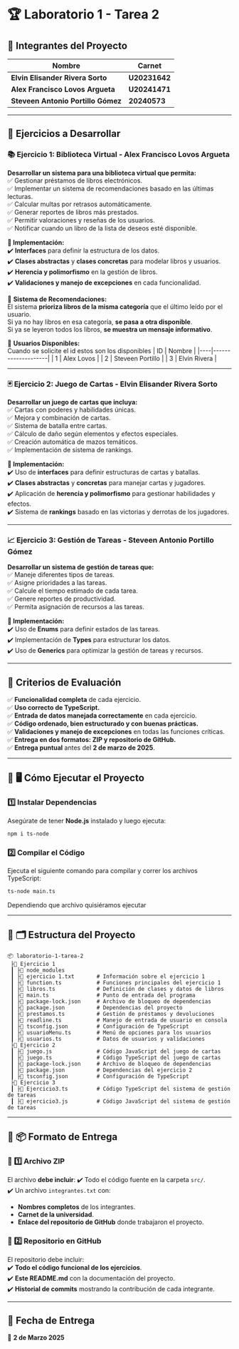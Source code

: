 # 🏆 Laboratorio 1 - Tarea 2

## 📌 Integrantes del Proyecto
| Nombre                              | Carnet      |
|-------------------------------------|------------|
| **Elvin Elisander Rivera Sorto**    | **U20231642** |
| **Alex Francisco Lovos Argueta**    | **U20241471** |
| **Steveen Antonio Portillo Gómez**  | **20240573** |

---

## 📌 Ejercicios a Desarrollar

### **📚 Ejercicio 1: Biblioteca Virtual - Alex Francisco Lovos Argueta**
**Desarrollar un sistema para una biblioteca virtual que permita:**  
✅ Gestionar préstamos de libros electrónicos.  
✅ Implementar un sistema de recomendaciones basado en las últimas lecturas.  
✅ Calcular multas por retrasos automáticamente.  
✅ Generar reportes de libros más prestados.  
✅ Permitir valoraciones y reseñas de los usuarios.  
✅ Notificar cuando un libro de la lista de deseos esté disponible.  

**📌 Implementación:**  
✔️ **Interfaces** para definir la estructura de los datos.  
✔️ **Clases abstractas** y **clases concretas** para modelar libros y usuarios.  
✔️ **Herencia y polimorfismo** en la gestión de libros.  
✔️ **Validaciones y manejo de excepciones** en cada funcionalidad.  

📌 **Sistema de Recomendaciones:**  
El sistema **prioriza libros de la misma categoría** que el último leído por el usuario.  
Si ya no hay libros en esa categoría, **se pasa a otra disponible**.  
Si ya se leyeron todos los libros, **se muestra un mensaje informativo**.  

📌 **Usuarios Disponibles:**  
Cuando se solicite el id estos son los disponibles 
| ID | Nombre             |
|----|--------------------|
| 1  | Alex Lovos        |
| 2  | Steveen Portillo  |
| 3  | Elvin Rivera      |

---

### **🃏 Ejercicio 2: Juego de Cartas - Elvin Elisander Rivera Sorto**

**Desarrollar un juego de cartas que incluya:**  
✅ Cartas con poderes y habilidades únicas.  
✅ Mejora y combinación de cartas.  
✅ Sistema de batalla entre cartas.  
✅ Cálculo de daño según elementos y efectos especiales.  
✅ Creación automática de mazos temáticos.  
✅ Implementación de sistema de rankings.  

**📌 Implementación:**  
✔️ Uso de **interfaces** para definir estructuras de cartas y batallas.  
✔️ **Clases abstractas** y **concretas** para manejar cartas y jugadores.  
✔️ Aplicación de **herencia y polimorfismo** para gestionar habilidades y efectos.  
✔️ Sistema de **rankings** basado en las victorias y derrotas de los jugadores.  

---

### **📈 Ejercicio 3: Gestión de Tareas - Steveen Antonio Portillo Gómez**

**Desarrollar un sistema de gestión de tareas que:**  
✅ Maneje diferentes tipos de tareas.  
✅ Asigne prioridades a las tareas.  
✅ Calcule el tiempo estimado de cada tarea.  
✅ Genere reportes de productividad.  
✅ Permita asignación de recursos a las tareas.  

**📌 Implementación:**  
✔️ Uso de **Enums** para definir estados de las tareas.  
✔️ Implementación de **Types** para estructurar los datos.  
✔️ Uso de **Generics** para optimizar la gestión de tareas y recursos.  

---

## 📌 Criterios de Evaluación

✅ **Funcionalidad completa** de cada ejercicio.  
✅ **Uso correcto de TypeScript.**  
✅ **Entrada de datos manejada correctamente** en cada ejercicio.  
✅ **Código ordenado, bien estructurado y con buenas prácticas.**  
✅ **Validaciones y manejo de excepciones** en todas las funciones críticas.  
✅ **Entrega en dos formatos: ZIP y repositorio de GitHub.**  
✅ **Entrega puntual** antes del **2 de marzo de 2025**.  

---

## 📌 🖥️ Cómo Ejecutar el Proyecto

### **1️⃣ Instalar Dependencias**
Asegúrate de tener **Node.js** instalado y luego ejecuta:  

```bash
npm i ts-node
```

### **2️⃣ Compilar el Código**
Ejecuta el siguiente comando para compilar y correr los archivos TypeScript:  

```bash
ts-node main.ts 
```
Dependiendo que archivo quisiéramos ejecutar

---

## 📌 🗂️ Estructura del Proyecto
```
📦 laboratorio-1-tarea-2
 ├📂 Ejercicio 1
 ┃ ├📂 node_modules
 ┃ ├📄 ejercicio 1.txt       # Información sobre el ejercicio 1
 ┃ ├📄 function.ts           # Funciones principales del ejercicio 1
 ┃ ├📄 libros.ts             # Definición de clases y datos de libros
 ┃ ├📄 main.ts               # Punto de entrada del programa
 ┃ ├📄 package-lock.json     # Archivo de bloqueo de dependencias
 ┃ ├📄 package.json          # Dependencias del proyecto
 ┃ ├📄 prestamos.ts          # Gestión de préstamos y devoluciones
 ┃ ├📄 readline.ts           # Manejo de entrada de usuario en consola
 ┃ ├📄 tsconfig.json         # Configuración de TypeScript
 ┃ ├📄 usuarioMenu.ts        # Menú de opciones para los usuarios
 ┃ ├📄 usuarios.ts           # Datos de usuarios y validaciones
 ├📂 Ejercicio 2
 ┃ ├📄 juego.js              # Código JavaScript del juego de cartas
 ┃ ├📄 juego.ts              # Código TypeScript del juego de cartas
 ┃ ├📄 package-lock.json     # Archivo de bloqueo de dependencias
 ┃ ├📄 package.json          # Dependencias del ejercicio 2
 ┃ ├📄 tsconfig.json         # Configuración de TypeScript
 ├📂 Ejercicio 3
 ┃ ├📄 Ejercicio3.ts         # Código TypeScript del sistema de gestión de tareas
 ┃ ├📄 ejercicio3.js         # Código JavaScript del sistema de gestión de tareas

```

---

## 📌 📦 Formato de Entrega

### 📌 **1️⃣ Archivo ZIP**
El archivo **debe incluir**:
✔️ Todo el código fuente en la carpeta `src/`.  
✔️ Un archivo `integrantes.txt` con:  
   - **Nombres completos** de los integrantes.  
   - **Carnet de la universidad**.  
   - **Enlace del repositorio de GitHub** donde trabajaron el proyecto.  

### 📌 **2️⃣ Repositorio en GitHub**
El repositorio debe incluir:  
✔️ **Todo el código funcional de los ejercicios**.  
✔️ **Este README.md** con la documentación del proyecto.  
✔️ **Historial de commits** mostrando la contribución de cada integrante.  

---

## 📅 **Fecha de Entrega**
📌 **2 de Marzo 2025**  

